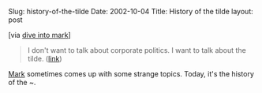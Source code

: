 Slug: history-of-the-tilde
Date: 2002-10-04
Title: History of the tilde
layout: post

[via <a href="http://diveintomark.org/">dive into mark</a>] <blockquote>I don&#39;t want to talk about corporate politics.  I want to talk about the tilde. (<a href="http://diveintomark.org/archives/2002/10/04.html#history_of_the_tilde">link</a>)</blockquote>

<a href="http://www.diveintomark.org">Mark</a> sometimes comes up with some strange topics. Today, it&#39;s the history of the ~.
